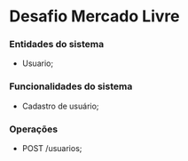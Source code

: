 # Desafio Mercado Livre

### Entidades do sistema
- Usuario;

### Funcionalidades do sistema
- Cadastro de usuário;

### Operações
- POST /usuarios;
